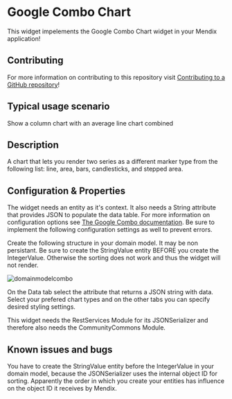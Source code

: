 # Google Combo Chart

This widget impelements the Google Combo Chart widget in your Mendix application! 

## Contributing

For more information on contributing to this repository visit [Contributing to a GitHub repository](https://world.mendix.com/display/howto50/Contributing+to+a+GitHub+repository)!

## Typical usage scenario

Show a column chart with an average line chart combined

## Description

A chart that lets you render two series as a different marker type from the following list: line, area, bars, candlesticks, and stepped area.

## Configuration & Properties

The widget needs an entity as it's context. It also needs a String attribute that provides JSON to populate the data table. For more information on configuration options see [The Google Combo documentation](https://developers.google.com/chart/interactive/docs/gallery/combochart). Be sure to implement the following configuration settings as well to prevent errors.

Create the following structure in your domain model. It may be non persistant. Be sure to create the StringValue entity BEFORE you create the IntegerValue. Otherwise the sorting does not work and thus the widget will not render.

![domainmodelcombo](https://cloud.githubusercontent.com/assets/10046210/16875079/b50bbc26-4a9d-11e6-9159-c5da44bbd067.png)

On the Data tab select the attribute that returns a JSON string with data. Select your prefered chart types and on the other tabs you can specify desired styling settings.

This widget needs the RestServices Module for its JSONSerializer and therefore also needs the CommunityCommons Module.

## Known issues and bugs

You have to create the StringValue entity before the IntegerValue in your domain model, because the JSONSerializer uses the internal object ID for sorting. Apparently the order in which you create your entities has influence on the object ID it receives by Mendix.